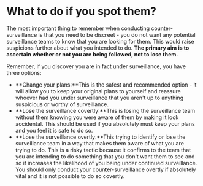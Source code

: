 [Title]: # (What to do if you spot them?)
[Order]: # (18)

# What to do if you spot them?

The most important thing to remember when conducting counter-surveillance is that you need to be discreet - you do not want any potential surveillance teams to know that you are looking for them. This would raise suspicions further about what you intended to do. **The primary aim is to ascertain whether or not you are being followed, not to lose them.** 

Remember, if you discover you are in fact under surveillance, you have three options:

*   **Change your plans:**This is the safest and recommended option - it will allow you to keep your original plans to yourself and reassure whoever had you under surveillance that you aren't up to anything suspicious or worthy of surveillance.
*   **Lose the surveillance covertly:**This is losing the surveillance team without them knowing you were aware of them by making it look accidental. This should be used if you absolutely must keep your plans and you feel it is safe to do so.
*   **Lose the surveillance overtly:**This trying to identify or lose the surveillance team in a way that makes them aware of what you are trying to do. This is a risky tactic because it confirms to the team that you are intending to do something that you don't want them to see and so it increases the likelihood of you being under continued surveillance. You should only conduct your counter-surveillance overtly if absolutely vital and it is not possible to do so covertly.